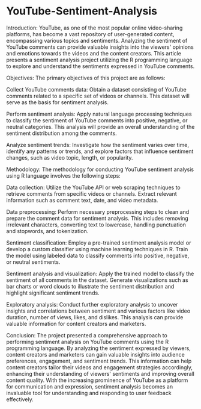 # YouTube-Sentiment-Analysis
Introduction:
YouTube, as one of the most popular online video-sharing platforms, has become a vast repository of user-generated content, encompassing various topics and sentiments. Analyzing the sentiment of YouTube comments can provide valuable insights into the viewers' opinions and emotions towards the videos and the content creators. This article presents a sentiment analysis project utilizing the R programming language to explore and understand the sentiments expressed in YouTube comments.

Objectives:
The primary objectives of this project are as follows:

Collect YouTube comments data: Obtain a dataset consisting of YouTube comments related to a specific set of videos or channels. This dataset will serve as the basis for sentiment analysis.

Perform sentiment analysis: Apply natural language processing techniques to classify the sentiment of YouTube comments into positive, negative, or neutral categories. This analysis will provide an overall understanding of the sentiment distribution among the comments.

Analyze sentiment trends: Investigate how the sentiment varies over time, identify any patterns or trends, and explore factors that influence sentiment changes, such as video topic, length, or popularity.

Methodology:
The methodology for conducting YouTube sentiment analysis using R language involves the following steps:

Data collection: Utilize the YouTube API or web scraping techniques to retrieve comments from specific videos or channels. Extract relevant information such as comment text, date, and video metadata.

Data preprocessing: Perform necessary preprocessing steps to clean and prepare the comment data for sentiment analysis. This includes removing irrelevant characters, converting text to lowercase, handling punctuation and stopwords, and tokenization.

Sentiment classification: Employ a pre-trained sentiment analysis model or develop a custom classifier using machine learning techniques in R. Train the model using labeled data to classify comments into positive, negative, or neutral sentiments.

Sentiment analysis and visualization: Apply the trained model to classify the sentiment of all comments in the dataset. Generate visualizations such as bar charts or word clouds to illustrate the sentiment distribution and highlight significant sentiment trends.

Exploratory analysis: Conduct further exploratory analysis to uncover insights and correlations between sentiment and various factors like video duration, number of views, likes, and dislikes. This analysis can provide valuable information for content creators and marketers.

Conclusion:
The project presented a comprehensive approach to performing sentiment analysis on YouTube comments using the R programming language. By analyzing the sentiment expressed by viewers, content creators and marketers can gain valuable insights into audience preferences, engagement, and sentiment trends. This information can help content creators tailor their videos and engagement strategies accordingly, enhancing their understanding of viewers' sentiments and improving overall content quality. With the increasing prominence of YouTube as a platform for communication and expression, sentiment analysis becomes an invaluable tool for understanding and responding to user feedback effectively.

